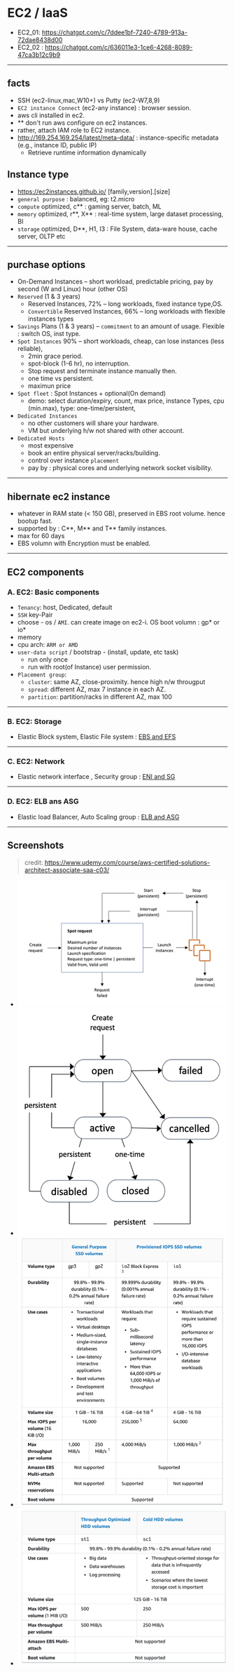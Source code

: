 # EC2 / IaaS
- EC2_01: https://chatgpt.com/c/7ddee1bf-7240-4789-913a-72dae8438d00
- EC2_02 : https://chatgpt.com/c/636011e3-1ce6-4268-8089-47ca3b12c9b9
---
## facts 
- SSH (ec2-linux,mac,W10+) vs  Putty (ec2-W7,8,9) 
- `EC2 instance Connect` (ec2-any instance) : browser session.
- aws cli installed in ec2.
- ** don't run aws configure on ec2 instances.
- rather, attach IAM role to EC2 instance.
- http://169.254.169.254/latest/meta-data/ : instance-specific metadata (e.g., instance ID, public IP)
  - Retrieve runtime information dynamically

## Instance type
- https://ec2instances.github.io/ [family,version].[size]
- `general purpose` : balanced, eg: t2.micro
- `compute` optimized, c** : gaming server, batch, ML
- `memory` optimized, r**, X** : real-time system, large dataset processing, BI
- `storage` optimized, D**, H1, I3 : File System, data-ware house, cache server, OLTP etc

---
## purchase options
  - On-Demand Instances – short workload, predictable pricing, pay by second (W and Linux) hour (other OS)
  - `Reserved` (1 & 3 years)
    - Reserved Instances, 72% – long workloads, fixed instance type,OS.
    - `Convertible` Reserved Instances, 66% – long workloads with flexible instances types
  - `Savings` Plans (1 & 3 years) – `commitment` to an amount of usage. Flexible : switch OS, inst type.
  - `Spot Instances` 90% – short workloads, cheap, can lose instances (less reliable), 
    - 2min grace period.
    - spot-block  (1-6 hr), no interruption.
    - Stop request and terminate instance manually then.
    - one time vs persistent.
    - maximun price
  - `Spot fleet` : Spot Instances + optional(On demand)
    - demo: select duration/expiry, count, max price, instance Types, cpu (min.max), type: one-time/persistent, 
  - `Dedicated Instances` 
    - no other customers will share your hardware. 
    - VM but underlying h/w not shared with other account.
  - `Dedicated Hosts`
    - most expensive 
    - book an entire physical server/racks/building. 
    - control over instance `placement`
    - pay by : physical cores and underlying network socket visibility.

---
## hibernate ec2 instance
- whatever in RAM state (< 150 GB), preserved in EBS root volume. hence bootup fast. 
- supported by : C**, M** and T** family instances.
- max for 60 days
- EBS volumn with Encryption must be enabled.

---
## EC2 components
### A. EC2: Basic components
- `Tenancy`: host, Dedicated, default
- `SSH` key-Pair
- choose - os / `AMI`. can create image on ec2-i. OS boot volumn : gp* or io*
- memory 
- cpu arch: `ARM or AMD`
- `user-data script` / bootstrap  - (install, update, etc task)
  - run only once
  - run with root(of Instance) user permission.
- `Placement group`:
  - `cluster`: same AZ, close-proximity. hence high n/w througput
  - `spread`: different AZ, max 7 instance in each AZ.
  - `partition`: partition/racks in different AZ, max 100

---  
### B. EC2: Storage
- Elastic Block system, Elastic File system : [EBS and EFS](../02_storage/01_EBS_EFS.md)

---
### C. EC2: Network
- Elastic network interface , Security group : [ENI and SG](../04_network/00_eni_sg.md)

---
### D. EC2: ELB ans ASG
- Elastic load Balancer, Auto Scaling group  : [ELB and ASG](../04_network/01_ELB_ASG.md)

--- 
## Screenshots
> credit: https://www.udemy.com/course/aws-certified-solutions-architect-associate-saa-c03/

- ![img_2.png](../99_img/ec2/img_2.png)
- ![img_1.png](../99_img/ec2/img_1.png)
- ![img.png](../99_img/ec2/img_4.png)
- ![img_1.png](../99_img/ec2/img_3.png)


  